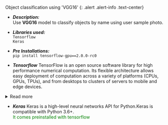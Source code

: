 Object classification using 'VGG16'
{: .alert .alert-info .text-center}

- _**Description:**_ <br>
     Use **VGG16** model to classify objects by name using user sample photo.<br>
     
- _**Libraries used:**_ <br>
 ```Tensorflow```<br>
 ```Keras```<br>

- _**Pre Installations:**_ <br>
 ```pip install tensorflow-gpu==2.0.0-rc0```<br>
 
- _**Tensorflow**_
TensorFlow is an open source software library for high performance numerical computation. Its flexible architecture allows easy deployment of computation across a variety of platforms (CPUs, GPUs, TPUs), and from desktops to clusters of servers to mobile and edge devices.
<details>
  <summary markdown="span">Read more</summary>
  Originally developed by researchers and engineers from the Google Brain team within Google's AI organization, it comes with strong support for     machine learning and deep learning and the flexible numerical computation core is used across many other scientific domains.
</details>

- _**Keras**_
Keras is a high-level neural networks API for Python.Keras is compatible with Python 3.6+.<br>
<span style="color:green">It comes preinstalled with tensorflow </span>

